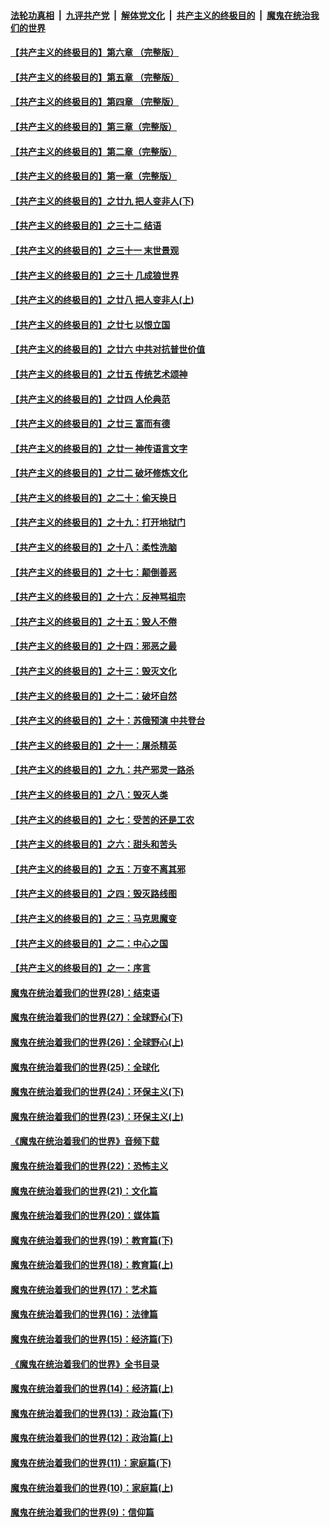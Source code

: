 ####  [法轮功真相](../../../../basic/blob/master/README.md?t=06070901) &nbsp;|&nbsp; [九评共产党](../../../../9ping.md/blob/master/README.md?t=06070901) &nbsp;|&nbsp; [解体党文化](../../../../jtdwh.md/blob/master/README.md?t=06070901)  &nbsp;|&nbsp; [共产主义的终极目的](../../../../gczydzjmd.md/blob/master/README.md?t=06070901) &nbsp;|&nbsp; [魔鬼在统治我们的世界](../../../../mgztzwmdsj.md/blob/master/README.md?t=06070901) 

#### [【共产主义的终极目的】第六章 （完整版）](../pages/nsc422/n11428913.md?t=06070901) 

#### [【共产主义的终极目的】第五章 （完整版）](../pages/nsc422/n11428912.md?t=06070901) 

#### [【共产主义的终极目的】第四章 （完整版）](../pages/nsc422/n11428907.md?t=06070901) 

#### [【共产主义的终极目的】第三章（完整版）](../pages/nsc422/n11428848.md?t=06070901) 

#### [【共产主义的终极目的】第二章（完整版）](../pages/nsc422/n11428831.md?t=06070901) 

#### [【共产主义的终极目的】第一章（完整版）](../pages/nsc422/n11417651.md?t=06070901) 

#### [【共产主义的终极目的】之廿九 把人变非人(下)](../pages/nsc422/n11344140.md?t=06070901) 

#### [【共产主义的终极目的】之三十二 结语](../pages/nsc422/n11360535.md?t=06070901) 

#### [【共产主义的终极目的】之三十一 末世景观](../pages/nsc422/n11351129.md?t=06070901) 

#### [【共产主义的终极目的】之三十 几成狼世界](../pages/nsc422/n11348280.md?t=06070901) 

#### [【共产主义的终极目的】之廿八 把人变非人(上)](../pages/nsc422/n11340492.md?t=06070901) 

#### [【共产主义的终极目的】之廿七 以恨立国](../pages/nsc422/n11336944.md?t=06070901) 

#### [【共产主义的终极目的】之廿六 中共对抗普世价值](../pages/nsc422/n11324785.md?t=06070901) 

#### [【共产主义的终极目的】之廿五 传统艺术颂神](../pages/nsc422/n11296396.md?t=06070901) 

#### [【共产主义的终极目的】之廿四 人伦典范](../pages/nsc422/n11296397.md?t=06070901) 

#### [【共产主义的终极目的】之廿三 富而有德](../pages/nsc422/n11283598.md?t=06070901) 

#### [【共产主义的终极目的】之廿一 神传语言文字](../pages/nsc422/n11263265.md?t=06070901) 

#### [【共产主义的终极目的】之廿二 破坏修炼文化](../pages/nsc422/n11245728.md?t=06070901) 

#### [【共产主义的终极目的】之二十：偷天换日](../pages/nsc422/n11238846.md?t=06070901) 

#### [【共产主义的终极目的】之十九：打开地狱门](../pages/nsc422/n11206376.md?t=06070901) 

#### [【共产主义的终极目的】之十八：柔性洗脑](../pages/nsc422/n11199994.md?t=06070901) 

#### [【共产主义的终极目的】之十七：颠倒善恶](../pages/nsc422/n11179782.md?t=06070901) 

#### [【共产主义的终极目的】之十六：反神骂祖宗](../pages/nsc422/n11166798.md?t=06070901) 

#### [【共产主义的终极目的】之十五：毁人不倦](../pages/nsc422/n11166792.md?t=06070901) 

#### [【共产主义的终极目的】之十四：邪恶之最](../pages/nsc422/n11150249.md?t=06070901) 

#### [【共产主义的终极目的】之十三：毁灭文化](../pages/nsc422/n11135227.md?t=06070901) 

#### [【共产主义的终极目的】之十二：破坏自然](../pages/nsc422/n11135214.md?t=06070901) 

#### [【共产主义的终极目的】之十：苏俄预演 中共登台](../pages/nsc422/n11118424.md?t=06070901) 

#### [【共产主义的终极目的】之十一：屠杀精英](../pages/nsc422/n11118442.md?t=06070901) 

#### [【共产主义的终极目的】之九：共产邪灵一路杀](../pages/nsc422/n11114139.md?t=06070901) 

#### [【共产主义的终极目的】之八：毁灭人类](../pages/nsc422/n11108503.md?t=06070901) 

#### [【共产主义的终极目的】之七：受苦的还是工农](../pages/nsc422/n11101809.md?t=06070901) 

#### [【共产主义的终极目的】之六：甜头和苦头](../pages/nsc422/n11096971.md?t=06070901) 

#### [【共产主义的终极目的】之五：万变不离其邪](../pages/nsc422/n11091285.md?t=06070901) 

#### [【共产主义的终极目的】之四：毁灭路线图](../pages/nsc422/n11086284.md?t=06070901) 

#### [【共产主义的终极目的】之三：马克思魔变](../pages/nsc422/n11061941.md?t=06070901) 

#### [【共产主义的终极目的】之二：中心之国](../pages/nsc422/n11047728.md?t=06070901) 

#### [【共产主义的终极目的】之一：序言](../pages/nsc422/n11086077.md?t=06070901) 

#### [魔鬼在统治着我们的世界(28)：结束语](../pages/nsc422/n10936246.md?t=06070901) 

#### [魔鬼在统治着我们的世界(27)：全球野心(下)](../pages/nsc422/n10928319.md?t=06070901) 

#### [魔鬼在统治着我们的世界(26)：全球野心(上)](../pages/nsc422/n10900318.md?t=06070901) 

#### [魔鬼在统治着我们的世界(25)：全球化](../pages/nsc422/n10788205.md?t=06070901) 

#### [魔鬼在统治着我们的世界(24)：环保主义(下)](../pages/nsc422/n10695307.md?t=06070901) 

#### [魔鬼在统治着我们的世界(23)：环保主义(上)](../pages/nsc422/n10688613.md?t=06070901) 

#### [《魔鬼在统治着我们的世界》音频下载](../pages/nsc422/n10635553.md?t=06070901) 

#### [魔鬼在统治着我们的世界(22)：恐怖主义](../pages/nsc422/n10614727.md?t=06070901) 

#### [魔鬼在统治着我们的世界(21)：文化篇](../pages/nsc422/n10597706.md?t=06070901) 

#### [魔鬼在统治着我们的世界(20)：媒体篇](../pages/nsc422/n10586579.md?t=06070901) 

#### [魔鬼在统治着我们的世界(19)：教育篇(下)](../pages/nsc422/n10564808.md?t=06070901) 

#### [魔鬼在统治着我们的世界(18)：教育篇(上)](../pages/nsc422/n10526970.md?t=06070901) 

#### [魔鬼在统治着我们的世界(17)：艺术篇](../pages/nsc422/n10499093.md?t=06070901) 

#### [魔鬼在统治着我们的世界(16)：法律篇](../pages/nsc422/n10485969.md?t=06070901) 

#### [魔鬼在统治着我们的世界(15)：经济篇(下)](../pages/nsc422/n10469975.md?t=06070901) 

#### [《魔鬼在统治着我们的世界》全书目录](../pages/nsc422/n10464261.md?t=06070901) 

#### [魔鬼在统治着我们的世界(14)：经济篇(上)](../pages/nsc422/n10457370.md?t=06070901) 

#### [魔鬼在统治着我们的世界(13)：政治篇(下)](../pages/nsc422/n10448270.md?t=06070901) 

#### [魔鬼在统治着我们的世界(12)：政治篇(上)](../pages/nsc422/n10444576.md?t=06070901) 

#### [魔鬼在统治着我们的世界(11)：家庭篇(下)](../pages/nsc422/n10440961.md?t=06070901) 

#### [魔鬼在统治着我们的世界(10)：家庭篇(上)](../pages/nsc422/n10435448.md?t=06070901) 

#### [魔鬼在统治着我们的世界(9)：信仰篇](../pages/nsc422/n10432159.md?t=06070901) 

